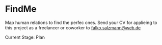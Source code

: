 # FindMe
Map human relations to find the perfec ones. Send your CV for applieing to this project as a freelancer or coworker to falko.salzmann@web.de

Current Stage: Plan
